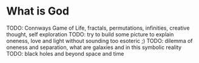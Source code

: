 What is God
===========

TODO: Connways Game of Life, fractals, permutations, infinities, creative thought, self exploration
TODO: try to build some picture to explain oneness, love and light without sounding too esoteric ;)
TODO: dilemma of oneness and separation, what are galaxies and in this symbolic reality
TODO: black holes and beyond space and time

